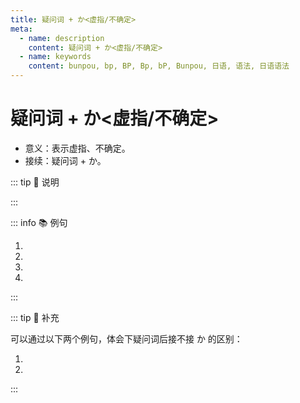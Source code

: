 ```yaml
---
title: 疑问词 + か<虚指/不确定>
meta:
  - name: description
    content: 疑问词 + か<虚指/不确定>
  - name: keywords
    content: bunpou, bp, BP, Bp, bP, Bunpou, 日语, 语法, 日语语法
---
```


# 疑问词 + か<虚指/不确定>

* 意义：表示虚指、不确定。
* 接续：疑问词 + か。

::: tip :bookmark: 说明

<grammer-content sentence="如果是**是非疑问句(也就是一般疑问句)**，可以使用 **はい / いいえ** 来回答；接在 **か** 后面的助词如果是 **が / を** ，一般会将 **が / を** 省略。" inline />

:::

::: info :books: 例句

1. <grammer-content id='1-6-2-0' sentence="A: スピーチコンテストのあとは**どこか**に[行/い]きましたか。" trans='演讲比赛之后，有没有去什么地方？' />
   <grammer-content id='1-6-2-1' sentence="B: いいえ、[私/わたし]はどこにもいきませんでした。" trans='不，我哪里也没去。' />
2. <grammer-content id='1-6-2-2' sentence="A: [日曜日/にちようび]は**どこか**に[行/い]きますか。" trans='周日有没有什么地方要去？' />
   <grammer-content id='1-6-2-3' sentence="B: はい、[友達/ともだち]のうちに[行/い]きます。" trans='有，我要去朋友家。' />
3. <grammer-content id='1-6-2-4' sentence="A: **[何/なに]か**<del>（を）</del>[飲/の]みますか。" trans='喝点儿啥？' />
   <grammer-content id='1-6-2-5' sentence="B: いいえ、けっこうです。" trans='不，不用了。' />
4. <grammer-content id='1-6-2-6' sentence="[部屋/へや]に**[誰/だれ]か**<del>（が）</del>います。" trans='房里有人。' />

:::

::: tip :bookmark: 补充

可以通过以下两个例句，体会下疑问词后接不接 か 的区别：

<div class='bunpou-block'>

1. <grammer-content id='1-6-2-7' sentence="A: [日曜日/にちようび]は**どこ**に[行/い]きましたか。" trans='周日你去哪儿了？（确定你去了，但不知道你去了哪里）' />
   <grammer-content id='1-6-2-8' sentence="B: [公園/こうえん]に[行/い]きました。" trans='我去了公园。' />
2. <grammer-content id='1-6-2-9' sentence="A: [日曜日/にちようび]は**どこか**に[行/い]きましたか。" trans='周日你去啥地方了么？（不确定你有没有去，也不知道去了哪）' />
   <grammer-content id='1-6-2-10' sentence="B: はい、[公園/こうえん]に[行/い]きました。 你有去哪里吗？" trans='我去了公园。' />

</div>

:::
